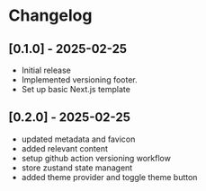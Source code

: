 # Changelog

## [0.1.0] - 2025-02-25
- Initial release
- Implemented versioning footer.
- Set up basic Next.js template

## [0.2.0] - 2025-02-25
- updated metadata and favicon
- added relevant  content
- setup github action versioning workflow
- store zustand state managent
- added theme provider and toggle theme button



